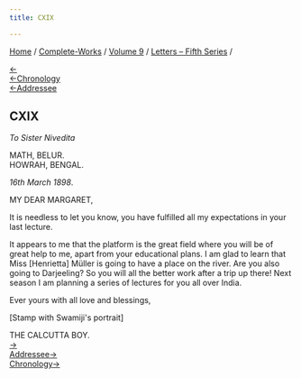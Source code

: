 ```yaml
---
title: CXIX

---
```

<div>

[Home](../../../index.htm) / [Complete-Works](../../complete_works.htm)
/ [Volume 9](../volume_9_contents.htm) / [Letters – Fifth
Series](letters_fifth_series_contents.htm) /

[←](118_christina.htm)  
[←Chronology](118_christina.htm)  
[←Addressee](117_miss_noble.htm)

## CXIX

*To Sister Nivedita*

MATH, BELUR.  
HOWRAH, BENGAL.

*16th March 1898*.

MY DEAR MARGARET,

It is needless to let you know, you have fulfilled all my expectations
in your last lecture.

It appears to me that the platform is the great field where you will be
of great help to me, apart from your educational plans. I am glad to
learn that Miss \[Henrietta\] Müller is going to have a place on the
river. Are you also going to Darjeeling? So you will all the better work
after a trip up there! Next season I am planning a series of lectures
for you all over India.

Ever yours with all love and blessings,

\[Stamp with Swamiji's portrait\]

THE CALCUTTA BOY.  
[→](120_dhira_mata.htm)  
[Addressee→](../../volume_6/epistles_second_series/141_margot.htm)  
[Chronology→](../../volume_8/epistles_fourth_series/124_shashi.htm)

</div>
